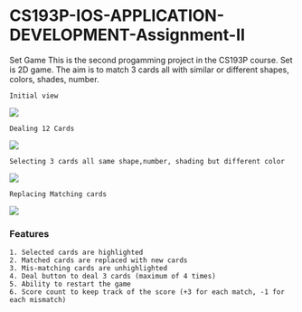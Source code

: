 # CS193P-IOS-APPLICATION-DEVELOPMENT-Assignment-II
Set Game
This is the second progamming project in the CS193P course. 
Set is 2D game. The aim is to match 3 cards all with similar or different shapes, colors, shades, number. 


```
Initial view
```
![](https://github.com/mohGhazala96/CS193P-IOS-APPLICATION-DEVELOPMENT-Assignment-II/blob/master/step%201.png )

```
Dealing 12 Cards
```
![](https://github.com/mohGhazala96/CS193P-IOS-APPLICATION-DEVELOPMENT-Assignment-II/blob/master/step%202.png )

```
Selecting 3 cards all same shape,number, shading but different color 
```
![](https://github.com/mohGhazala96/CS193P-IOS-APPLICATION-DEVELOPMENT-Assignment-II/blob/master/step%203.png )

```
Replacing Matching cards
```
![](https://github.com/mohGhazala96/CS193P-IOS-APPLICATION-DEVELOPMENT-Assignment-II/blob/master/step%204.png )

### Features 

```
1. Selected cards are highlighted
2. Matched cards are replaced with new cards
3. Mis-matching cards are unhighlighted 
4. Deal button to deal 3 cards (maximum of 4 times)
5. Ability to restart the game
6. Score count to keep track of the score (+3 for each match, -1 for each mismatch) 

```
